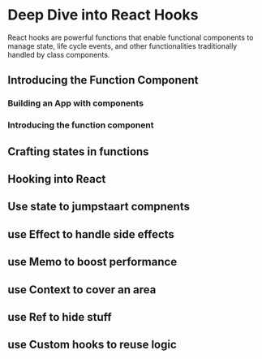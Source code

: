 # Deep Dive into React Hooks

React hooks are powerful functions that enable functional components to manage state, life cycle events, and other functionalities traditionally handled by class components.

## Introducing the Function Component

### Building an App with components

### Introducing the function component
### 

## Crafting states in functions

## Hooking into React

## Use state to jumpstaart compnents

## use Effect to handle side effects

## use Memo to boost performance

## use Context to cover an area

## use Ref to hide stuff

## use Custom hooks to reuse logic 
